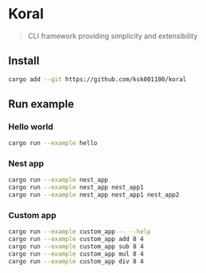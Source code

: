 # Koral

> CLI framework providing simplicity and extensibility

## Install
```bash
cargo add --git https://github.com/ksk001100/koral
```

## Run example
### Hello world
```bash
cargo run --example hello
```

### Nest app
```bash
cargo run --example nest_app
cargo run --example nest_app nest_app1
cargo run --example nest_app nest_app1 nest_app2
```

### Custom app
```bash
cargo run --example custom_app -- --help
cargo run --example custom_app add 8 4
cargo run --example custom_app sub 8 4
cargo run --example custom_app mul 8 4
cargo run --example custom_app div 8 4
```


